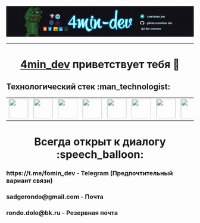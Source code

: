 <div align="center">
  <img src="https://github.com/4min-dev/4min-dev-logo/blob/main/coldStyle.gif" alt="4min_dev"/>
</div>

<hr/>

<h1 align="center"><a href="https://github.com/4min-dev">4min_dev</a> приветствует тебя 🦝</h1>

<h2>Технологический стек :man_technologist:</h2>
<table>
  <tr>
    <td><img width="52" height="52" src="https://cdn.jsdelivr.net/gh/devicons/devicon@latest/icons/html5/html5-original.svg" /></td>
    <td><img width="52" height="52" src="https://cdn.jsdelivr.net/gh/devicons/devicon@latest/icons/css3/css3-original.svg" /></td>
    <td><img width="52" height="52" src="https://cdn.jsdelivr.net/gh/devicons/devicon@latest/icons/javascript/javascript-original.svg" /></td>
    <td><img width="52" height="52" src="https://cdn.jsdelivr.net/gh/devicons/devicon@latest/icons/typescript/typescript-original.svg" /></td>
    <td><img width="52" height="52" src="https://cdn.jsdelivr.net/gh/devicons/devicon@latest/icons/react/react-original.svg" /></td>
    <td><img width="52" height="52" src="https://cdn.jsdelivr.net/gh/devicons/devicon@latest/icons/redux/redux-original.svg" /></td>
    <td><img width="52" height="52" src="https://cdn.jsdelivr.net/gh/devicons/devicon@latest/icons/nodejs/nodejs-original.svg" /></td>
    <td><img width="52" height="52" src="https://cdn.jsdelivr.net/gh/devicons/devicon@latest/icons/express/express-original.svg" /></td>
    <td><img width="52" height="52" src="https://cdn.jsdelivr.net/gh/devicons/devicon@latest/icons/mongodb/mongodb-original.svg" /></td>
    <td><img width="52" height="52" src="https://cdn.jsdelivr.net/gh/devicons/devicon@latest/icons/mongoose/mongoose-original-wordmark.svg" /></td>
    <td><img width="52" height="52" src="https://cdn.jsdelivr.net/gh/devicons/devicon@latest/icons/figma/figma-original.svg" /></td>
    <td><img width="52" height="52" src="https://cdn.jsdelivr.net/gh/devicons/devicon@latest/icons/photoshop/photoshop-original.svg" /></td>
    <td><img width="52" height="52" src="https://cdn.jsdelivr.net/gh/devicons/devicon@latest/icons/vitejs/vitejs-original.svg" /></td>
    <td><img width="52" height="52" src="https://cdn.jsdelivr.net/gh/devicons/devicon@latest/icons/webpack/webpack-original.svg" /></td>
  </tr>
</table>

<h1 align="Center">Всегда открыт к диалогу :speech_balloon:</h1>

<h3>https://t.me/fomin_dev - Telegram (Предпочтительный вариант связи)</h3>
<h3>sadgerondo@gmail.com - Почта</h3>
<h3>rondo.dolo@bk.ru - Резервная почта</h3>
